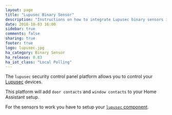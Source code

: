 ```yaml
---
layout: page
title: "Lupusec Binary Sensor"
description: "Instructions on how to integrate Lupusec binary sensors into Home Assistant."
date: 2018-10-03 16:00
sidebar: true
comments: false
sharing: true
footer: true
logo: lupusec.jpg
ha_category: Binary Sensor
ha_release: 0.83
ha_iot_class: "Local Polling"
---
```


The `lupusec` security control panel platform allows you to control your [Lupusec](https://www.lupus-electronics.de) devices.

This platform will add `door contacts` and `window contacts` to your Home Assistant setup.

For the sensors to work you have to setup your [`lupusec` component](/components/lupusec/).

